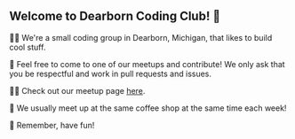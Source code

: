 ## Welcome to Dearborn Coding Club! 👋

🙋‍♀️ We're a small coding group in Dearborn, Michigan, that likes to build cool stuff.

🌈 Feel free to come to one of our meetups and contribute! We only ask that you be respectful and work in pull requests and issues.

👩‍💻 Check out our meetup page [here](https://www.meetup.com/dearborn-coding-club/).

🍿 We usually meet up at the same coffee shop at the same time each week!

🧙 Remember, have fun!

